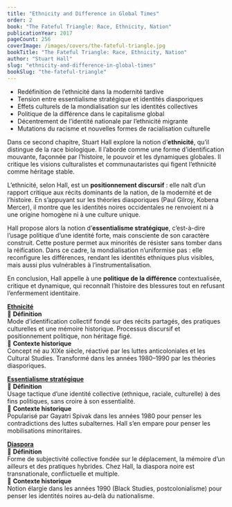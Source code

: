 ```yaml
---
title: "Ethnicity and Difference in Global Times"
order: 2
book: "The Fateful Triangle: Race, Ethnicity, Nation"
publicationYear: 2017
pageCount: 256
coverImage: /images/covers/the-fateful-triangle.jpg
bookTitle: "The Fateful Triangle: Race, Ethnicity, Nation"
author: "Stuart Hall"
slug: "ethnicity-and-difference-in-global-times"
bookSlug: "the-fateful-triangle"
---
```


<!--themes:start-->
- Redéfinition de l’ethnicité dans la modernité tardive
- Tension entre essentialisme stratégique et identités diasporiques
- Effets culturels de la mondialisation sur les identités collectives
- Politique de la différence dans le capitalisme global
- Décentrement de l’identité nationale par l’ethnicité migrante
- Mutations du racisme et nouvelles formes de racialisation culturelle
<!--themes:end-->

<!--summary:start-->
Dans ce second chapitre, Stuart Hall explore la notion d’**ethnicité**, qu’il distingue de la race biologique. Il l’aborde comme une forme d’identification mouvante, façonnée par l’histoire, le pouvoir et les dynamiques globales. Il critique les visions culturalistes et communautaristes qui figent l’ethnicité comme héritage stable.

L’ethnicité, selon Hall, est un **positionnement discursif** : elle naît d’un rapport critique aux récits dominants de la nation, de la modernité et de l’histoire. En s’appuyant sur les théories diasporiques (Paul Gilroy, Kobena Mercer), il montre que les identités noires occidentales ne renvoient ni à une origine homogène ni à une culture unique.

Hall propose alors la notion d’**essentialisme stratégique**, c’est-à-dire l’usage politique d’une identité forte, mais consciente de son caractère construit. Cette posture permet aux minorités de résister sans tomber dans la réification. Dans ce cadre, la mondialisation n’uniformise pas : elle reconfigure les différences, rendant les identités ethniques plus visibles, mais aussi plus vulnérables à l’instrumentalisation.

En conclusion, Hall appelle à une **politique de la différence** contextualisée, critique et dynamique, qui reconnaît l’histoire des blessures tout en refusant l’enfermement identitaire.
<!--summary:end-->

<!--concepts:start-->

[**Ethnicité**](/concepts/ethnicite)  
🔹 **Définition**  
Mode d’identification collectif fondé sur des récits partagés, des pratiques culturelles et une mémoire historique. Processus discursif et positionnement politique, non héritage figé.  
🔹 **Contexte historique**  
Concept né au XIXe siècle, réactivé par les luttes anticoloniales et les Cultural Studies. Transformé dans les années 1980–1990 par les théories diasporiques.

[**Essentialisme stratégique**](/concepts/essentialisme-strategique)  
🔹 **Définition**  
Usage tactique d’une identité collective (ethnique, raciale, culturelle) à des fins politiques, sans croire à son essentialité.  
🔹 **Contexte historique**  
Popularisé par Gayatri Spivak dans les années 1980 pour penser les contradictions des luttes subalternes. Hall s’en empare pour penser les mobilisations minoritaires.

[**Diaspora**](/concepts/diaspora)  
🔹 **Définition**  
Forme de subjectivité collective fondée sur le déplacement, la mémoire d’un ailleurs et des pratiques hybrides. Chez Hall, la diaspora noire est transnationale, conflictuelle et multiple.  
🔹 **Contexte historique**  
Notion élargie dans les années 1990 (Black Studies, postcolonialisme) pour penser les identités noires au-delà du nationalisme.

<!--concepts:end-->
